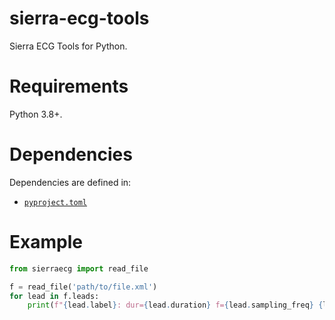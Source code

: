 # sierra-ecg-tools

Sierra ECG Tools for Python.

# Requirements

Python 3.8+.

# Dependencies

Dependencies are defined in:

- [`pyproject.toml`](./pyproject.toml)

# Example
```python
from sierraecg import read_file

f = read_file('path/to/file.xml')
for lead in f.leads:
    print(f"{lead.label}: dur={lead.duration} f={lead.sampling_freq} {lead.samples[0:8]}...")
```
